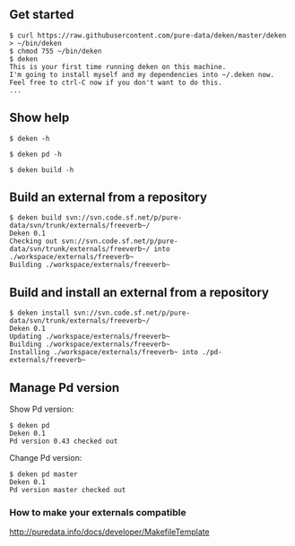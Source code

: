 ## Get started ##

	$ curl https://raw.githubusercontent.com/pure-data/deken/master/deken > ~/bin/deken
	$ chmod 755 ~/bin/deken
	$ deken
	This is your first time running deken on this machine.
	I'm going to install myself and my dependencies into ~/.deken now.
	Feel free to ctrl-C now if you don't want to do this.
	...

## Show help ##

	$ deken -h

	$ deken pd -h

	$ deken build -h

## Build an external from a repository ##

	$ deken build svn://svn.code.sf.net/p/pure-data/svn/trunk/externals/freeverb~/
	Deken 0.1
	Checking out svn://svn.code.sf.net/p/pure-data/svn/trunk/externals/freeverb~/ into ./workspace/externals/freeverb~
	Building ./workspace/externals/freeverb~

## Build and install an external from a repository ##

	$ deken install svn://svn.code.sf.net/p/pure-data/svn/trunk/externals/freeverb~/
	Deken 0.1
	Updating ./workspace/externals/freeverb~
	Building ./workspace/externals/freeverb~
	Installing ./workspace/externals/freeverb~ into ./pd-externals/freeverb~

## Manage Pd version ##

Show Pd version:

	$ deken pd
	Deken 0.1
	Pd version 0.43 checked out

Change Pd version:

	$ deken pd master
	Deken 0.1
	Pd version master checked out

### How to make your externals compatible ###

<http://puredata.info/docs/developer/MakefileTemplate>

